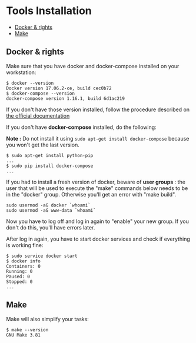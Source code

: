 Tools Installation
==================

<!-- TOC -->

- [Docker & rights](#docker--rights)
- [Make](#make)

<!-- /TOC -->

## Docker & rights

Make sure that you have docker and docker-compose installed on your workstation:

    $ docker --version
    Docker version 17.06.2-ce, build cec0b72
    $ docker-compose --version
    docker-compose version 1.16.1, build 6d1ac219

If you don't have those version installed, follow the procedure described on [the official documentation](https://docs.docker.com/engine/installation/linux/docker-ce/ubuntu/)

If you don't have **docker-compose** installed, do the following:

**Note :** Do not install it using ```sudo apt-get install docker-compose``` because you won't get the last version.

    $ sudo apt-get install python-pip
    ...
    $ sudo pip install docker-compose
    ...

If you had to install a fresh version of docker, beware of **user groups** : the user that will be used to execute the "make" commands below needs to be in the "docker" group. Otherwise you'll get an error with "make build".

    sudo usermod -aG docker `whoami`
    sudo usermod -aG www-data `whoami`

Now you have to log off and log in again to "enable" your new group. If you don't do this, you'll have errors later.

After log in again, you have to start docker services and check if everything is working fine:

    $ sudo service docker start
    $ docker info
    Containers: 0
    Running: 0
    Paused: 0
    Stopped: 0
    ...

## Make

Make will also simplify your tasks:

    $ make --version
    GNU Make 3.81
